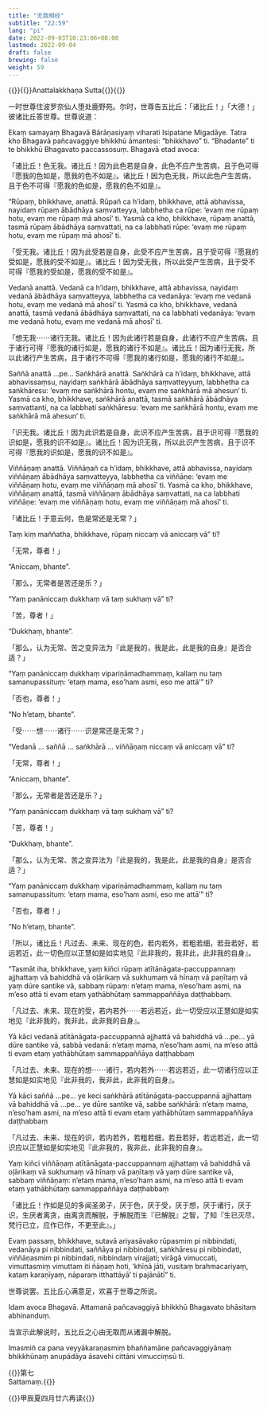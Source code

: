 ```yaml
---
title: "无我相经"
subtitle: "22:59"
lang: "pi"
date: 2022-09-03T10:23:06+08:00
lastmod: 2022-09-04
draft: false
brewing: false
weight: 59
---
```



{{<subtitle>}}{{<suttalink src="sn22.59">}}Anattalakkhaṇa Sutta{{</suttalink>}}{{</subtitle>}}

一时世尊住波罗奈仙人堕处鹿野苑。尔时，世尊告五比丘：「诸比丘！」「大德！」彼诸比丘答世尊。世尊说道：

Ekaṃ samayaṃ Bhagavā Bārāṇasiyaṃ viharati Isipatane Migadāye. Tatra kho Bhagavā pañcavaggiye bhikkhū āmantesi: “bhikkhavo” ti. “Bhadante” ti te bhikkhū Bhagavato paccassosuṃ. Bhagavā etad avoca:

「诸比丘！色无我。诸比丘！因为此色若是自身，此色不应产生苦病，且于色可得『愿我的色如是，愿我的色不如是』。诸比丘！因为色无我，所以此色产生苦病，且于色不可得『愿我的色如是，愿我的色不如是』。

“Rūpaṃ, bhikkhave, anattā. Rūpañ ca h’idaṃ, bhikkhave, attā abhavissa, nayidaṃ rūpaṃ ābādhāya saṃvatteyya, labbhetha ca rūpe: ‘evaṃ me rūpaṃ hotu, evaṃ me rūpaṃ mā ahosī’ ti. Yasmā ca kho, bhikkhave, rūpaṃ anattā, tasmā rūpaṃ ābādhāya saṃvattati, na ca labbhati rūpe: ‘evaṃ me rūpaṃ hotu, evaṃ me rūpaṃ mā ahosī’ ti.

「受无我。诸比丘！因为此受若是自身，此受不应产生苦病，且于受可得『愿我的受如是，愿我的受不如是』。诸比丘！因为受无我，所以此受产生苦病，且于受不可得『愿我的受如是，愿我的受不如是』。

Vedanā anattā. Vedanā ca h’idaṃ, bhikkhave, attā abhavissa, nayidaṃ vedanā ābādhāya saṃvatteyya, labbhetha ca vedanāya: ‘evaṃ me vedanā hotu, evaṃ me vedanā mā ahosī’ ti. Yasmā ca kho, bhikkhave, vedanā anattā, tasmā vedanā ābādhāya saṃvattati, na ca labbhati vedanāya: ‘evaṃ me vedanā hotu, evaṃ me vedanā mā ahosī’ ti.

「想无我⋯⋯诸行无我。诸比丘！因为此诸行若是自身，此诸行不应产生苦病，且于诸行可得『愿我的诸行如是，愿我的诸行不如是』。诸比丘！因为诸行无我，所以此诸行产生苦病，且于诸行不可得『愿我的诸行如是，愿我的诸行不如是』。

Saññā anattā …pe… Saṅkhārā anattā. Saṅkhārā ca h’idaṃ, bhikkhave, attā abhavissaṃsu, nayidaṃ saṅkhārā ābādhāya saṃvatteyyuṃ, labbhetha ca saṅkhāresu: ‘evaṃ me saṅkhārā hontu, evaṃ me saṅkhārā mā ahesun’ ti. Yasmā ca kho, bhikkhave, saṅkhārā anattā, tasmā saṅkhārā ābādhāya saṃvattanti, na ca labbhati saṅkhāresu: ‘evaṃ me saṅkhārā hontu, evaṃ me saṅkhārā mā ahesun’ ti.

「识无我。诸比丘！因为此识若是自身，此识不应产生苦病，且于识可得『愿我的识如是，愿我的识不如是』。诸比丘！因为识无我，所以此识产生苦病，且于识不可得『愿我的识如是，愿我的识不如是』。

Viññāṇaṃ anattā. Viññāṇañ ca h’idaṃ, bhikkhave, attā abhavissa, nayidaṃ viññāṇaṃ ābādhāya saṃvatteyya, labbhetha ca viññāṇe: ‘evaṃ me viññāṇaṃ hotu, evaṃ me viññāṇaṃ mā ahosī’ ti. Yasmā ca kho, bhikkhave, viññāṇaṃ anattā, tasmā viññāṇaṃ ābādhāya saṃvattati, na ca labbhati viññāṇe: ‘evaṃ me viññāṇaṃ hotu, evaṃ me viññāṇaṃ mā ahosī’ ti.

「诸比丘！于意云何，色是常还是无常？」

Taṃ kiṃ maññatha, bhikkhave, rūpaṃ niccaṃ vā aniccaṃ vā” ti?

「无常，尊者！」

“Aniccaṃ, bhante”.

「那么，无常者是苦还是乐？」

“Yaṃ panāniccaṃ dukkhaṃ vā taṃ sukhaṃ vā” ti?

「苦，尊者！」

“Dukkhaṃ, bhante”.

「那么，认为无常、苦之变异法为『此是我的，我是此，此是我的自身』是否合适？」

“Yaṃ panāniccaṃ dukkhaṃ vipariṇāmadhammaṃ, kallaṃ nu taṃ samanupassituṃ: ‘etaṃ mama, eso’ham asmi, eso me attā’” ti?

「否也，尊者！」

“No h’etaṃ, bhante”.

「受⋯⋯想⋯⋯诸行⋯⋯识是常还是无常？」

“Vedanā … saññā … saṅkhārā … viññāṇaṃ niccaṃ vā aniccaṃ vā” ti?

「无常，尊者！」

“Aniccaṃ, bhante”.

「那么，无常者是苦还是乐？」

“Yaṃ panāniccaṃ dukkhaṃ vā taṃ sukhaṃ vā” ti?

「苦，尊者！」

“Dukkhaṃ, bhante”.

「那么，认为无常、苦之变异法为『此是我的，我是此，此是我的自身』是否合适？」

“Yaṃ panāniccaṃ dukkhaṃ vipariṇāmadhammaṃ, kallaṃ nu taṃ samanupassituṃ: ‘etaṃ mama, eso’ham asmi, eso me attā’” ti?

「否也，尊者！」

“No h’etaṃ, bhante”.

「所以，诸比丘！凡过去、未来、现在的色，若内若外，若粗若细，若丑若好，若远若近，此一切色应以正慧如是如实地见『此非我的，我非此，此非我的自身』。

“Tasmāt iha, bhikkhave, yaṃ kiñci rūpaṃ atītānāgata-paccuppannaṃ ajjhattaṃ vā bahiddhā vā oḷārikaṃ vā sukhumaṃ vā hīnaṃ vā paṇītaṃ vā yaṃ dūre santike vā, sabbaṃ rūpaṃ: n’etaṃ mama, n’eso’ham asmi, na m’eso attā ti evam etaṃ yathābhūtaṃ sammappaññāya daṭṭhabbaṃ.

「凡过去、未来、现在的受，若内若外⋯⋯若远若近，此一切受应以正慧如是如实地见『此非我的，我非此，此非我的自身』。

Yā kāci vedanā atītānāgata-paccuppannā ajjhattā vā bahiddhā vā …pe… yā dūre santike vā, sabbā vedanā: n’etaṃ mama, n’eso’ham asmi, na m’eso attā ti evam etaṃ yathābhūtaṃ sammappaññāya daṭṭhabbaṃ

「凡过去、未来、现在的想⋯⋯诸行，若内若外⋯⋯若远若近，此一切诸行应以正慧如是如实地见『此非我的，我非此，此非我的自身』。

Yā kāci saññā …pe… ye keci saṅkhārā atītānāgata-paccuppannā ajjhattaṃ vā bahiddhā vā …pe… ye dūre santike vā, sabbe saṅkhārā: n’etaṃ mama, n’eso’ham asmi, na m’eso attā ti evam etaṃ yathābhūtaṃ sammappaññāya daṭṭhabbaṃ

「凡过去、未来、现在的识，若内若外，若粗若细，若丑若好，若远若近，此一切识应以正慧如是如实地见『此非我的，我非此，此非我的自身』。

Yaṃ kiñci viññāṇaṃ atītānāgata-paccuppannaṃ ajjhattaṃ vā bahiddhā vā oḷārikaṃ vā sukhumaṃ vā hīnaṃ vā paṇītaṃ vā yaṃ dūre santike vā, sabbaṃ viññāṇaṃ: n’etaṃ mama, n’eso’ham asmi, na m’eso attā ti evam etaṃ yathābhūtaṃ sammappaññāya daṭṭhabbaṃ

「诸比丘！作如是见的多闻圣弟子，厌于色，厌于受，厌于想，厌于诸行，厌于识，生厌者离贪，由离贪而解脱，于解脱而生『已解脱』之智，了知『生已灭尽，梵行已立，应作已作，不更至此』。」

Evaṃ passaṃ, bhikkhave, sutavā ariyasāvako rūpasmim pi nibbindati, vedanāya pi nibbindati, saññāya pi nibbindati, saṅkhāresu pi nibbindati, viññāṇasmim pi nibbindati, nibbindaṃ virajjati; virāgā vimuccati, vimuttasmiṃ vimuttam iti ñāṇaṃ hoti, ‘khīṇā jāti, vusitaṃ brahmacariyaṃ, kataṃ karaṇīyaṃ, nāparaṃ itthattāyā’ ti pajānātī” ti.

世尊说罢。五比丘心满意足，欢喜于世尊之所说。

Idam avoca Bhagavā. Attamanā pañcavaggiyā bhikkhū Bhagavato bhāsitaṃ abhinanduṃ.

当宣示此解说时，五比丘之心由无取而从诸漏中解脱。

Imasmiñ ca pana veyyākaraṇasmiṃ bhaññamāne pañcavaggiyānaṃ bhikkhūnaṃ anupādāya āsavehi cittāni vimucciṃsū ti.


{{<eof>}}第七<br>Sattamaṃ.{{</eof>}}

{{<sign>}}甲辰夏四月廿六再读{{</sign>}}